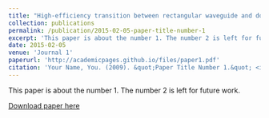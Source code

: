 ```yaml
---
title: "High-efficiency transition between rectangular waveguide and domino plasmonic waveguide"
collection: publications
permalink: /publication/2015-02-05-paper-title-number-1
excerpt: 'This paper is about the number 1. The number 2 is left for future work.'
date: 2015-02-05
venue: 'Journal 1'
paperurl: 'http://academicpages.github.io/files/paper1.pdf'
citation: 'Your Name, You. (2009). &quot;Paper Title Number 1.&quot; <i>Journal 1</i>. 1(1).'
---
```

This paper is about the number 1. The number 2 is left for future work.

[Download paper here](https://pubs.aip.org/aip/adv/article/5/2/027105/21158)

